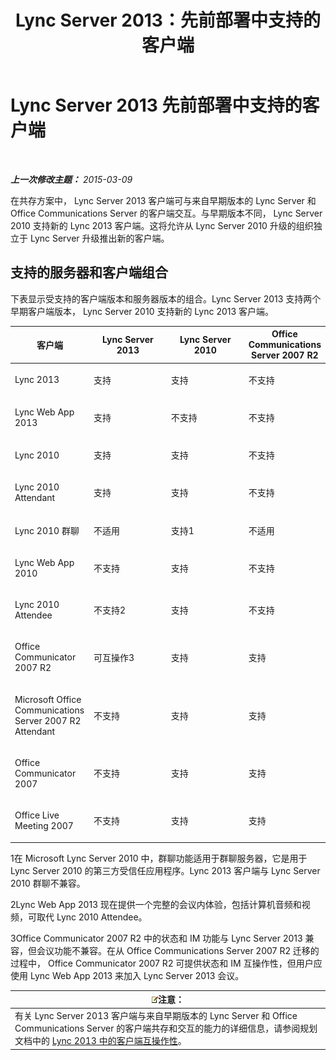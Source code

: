 ﻿---
title: Lync Server 2013：先前部署中支持的客户端
TOCTitle: 先前部署中支持的客户端
ms:assetid: 69d427f8-57a5-4244-b2ed-f2eb7600285e
ms:mtpsurl: https://technet.microsoft.com/zh-cn/library/Gg398499(v=OCS.15)
ms:contentKeyID: 49313123
ms.date: 05/19/2016
mtps_version: v=OCS.15
ms.translationtype: HT
---

# Lync Server 2013 先前部署中支持的客户端

 

_**上一次修改主题：** 2015-03-09_

在共存方案中， Lync Server 2013 客户端可与来自早期版本的 Lync Server 和 Office Communications Server 的客户端交互。与早期版本不同， Lync Server 2010 支持新的 Lync 2013 客户端。这将允许从 Lync Server 2010 升级的组织独立于 Lync Server 升级推出新的客户端。

## 支持的服务器和客户端组合

下表显示受支持的客户端版本和服务器版本的组合。Lync Server 2013 支持两个早期客户端版本， Lync Server 2010 支持新的 Lync 2013 客户端。


<table>
<colgroup>
<col style="width: 25%" />
<col style="width: 25%" />
<col style="width: 25%" />
<col style="width: 25%" />
</colgroup>
<thead>
<tr class="header">
<th>客户端</th>
<th>Lync Server 2013</th>
<th>Lync Server 2010</th>
<th>Office Communications Server 2007 R2</th>
</tr>
</thead>
<tbody>
<tr class="odd">
<td><p>Lync 2013</p></td>
<td><p>支持</p></td>
<td><p>支持</p></td>
<td><p>不支持</p></td>
</tr>
<tr class="even">
<td><p>Lync Web App 2013</p></td>
<td><p>支持</p></td>
<td><p>不支持</p></td>
<td><p>不支持</p></td>
</tr>
<tr class="odd">
<td><p>Lync 2010</p></td>
<td><p>支持</p></td>
<td><p>支持</p></td>
<td><p>不支持</p></td>
</tr>
<tr class="even">
<td><p>Lync 2010 Attendant</p></td>
<td><p>支持</p></td>
<td><p>支持</p></td>
<td><p>不支持</p></td>
</tr>
<tr class="odd">
<td><p>Lync 2010 群聊</p></td>
<td><p>不适用</p></td>
<td><p>支持1</p></td>
<td><p>不适用</p></td>
</tr>
<tr class="even">
<td><p>Lync Web App 2010</p></td>
<td><p>不支持</p></td>
<td><p>支持</p></td>
<td><p>不支持</p></td>
</tr>
<tr class="odd">
<td><p>Lync 2010 Attendee</p></td>
<td><p>不支持2</p></td>
<td><p>支持</p></td>
<td><p>不支持</p></td>
</tr>
<tr class="even">
<td><p>Office Communicator 2007 R2</p></td>
<td><p>可互操作3</p></td>
<td><p>支持</p></td>
<td><p>支持</p></td>
</tr>
<tr class="odd">
<td><p>Microsoft Office Communications Server 2007 R2 Attendant</p></td>
<td><p>不支持</p></td>
<td><p>支持</p></td>
<td><p>支持</p></td>
</tr>
<tr class="even">
<td><p>Office Communicator 2007</p></td>
<td><p>不支持</p></td>
<td><p>支持</p></td>
<td><p>支持</p></td>
</tr>
<tr class="odd">
<td><p>Office Live Meeting 2007</p></td>
<td><p>不支持</p></td>
<td><p>支持</p></td>
<td><p>支持</p></td>
</tr>
</tbody>
</table>


1在 Microsoft Lync Server 2010 中，群聊功能适用于群聊服务器，它是用于 Lync Server 2010 的第三方受信任应用程序。Lync 2013 客户端与 Lync Server 2010 群聊不兼容。

2Lync Web App 2013 现在提供一个完整的会议内体验，包括计算机音频和视频，可取代 Lync 2010 Attendee。

3Office Communicator 2007 R2 中的状态和 IM 功能与 Lync Server 2013 兼容，但会议功能不兼容。在从 Office Communications Server 2007 R2 迁移的过程中， Office Communicator 2007 R2 可提供状态和 IM 互操作性，但用户应使用 Lync Web App 2013 来加入 Lync Server 2013 会议。

<table>
<thead>
<tr class="header">
<th><img src="images/Dn783119.note(OCS.15).gif" title="note" alt="note" />注意：</th>
</tr>
</thead>
<tbody>
<tr class="odd">
<td>有关 Lync Server 2013 客户端与来自早期版本的 Lync Server 和 Office Communications Server 的客户端共存和交互的能力的详细信息，请参阅规划文档中的 <a href="lync-server-2013-client-interoperability-in-lync-2013.md">Lync 2013 中的客户端互操作性</a>。</td>
</tr>
</tbody>
</table>

